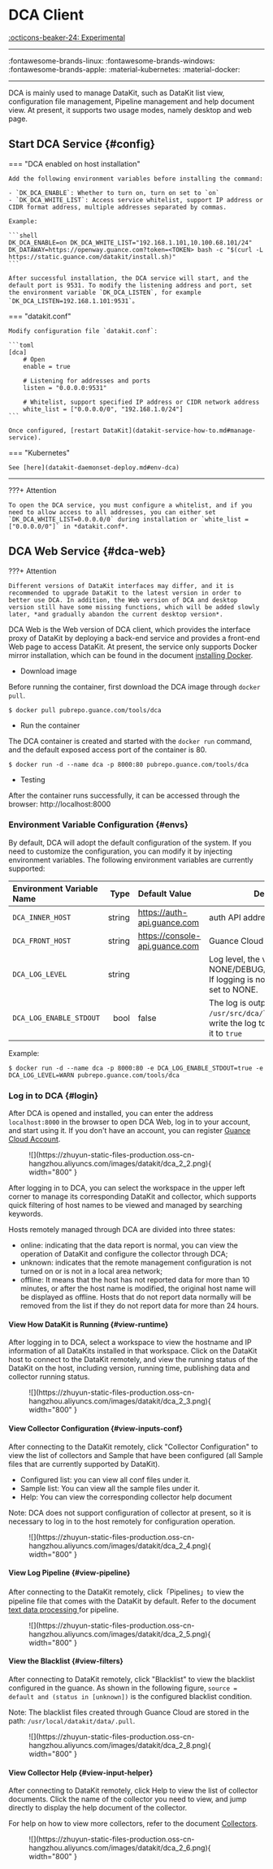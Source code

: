 
# DCA Client

[:octicons-beaker-24: Experimental](index.md#experimental)

---

:fontawesome-brands-linux: :fontawesome-brands-windows: :fontawesome-brands-apple: :material-kubernetes: :material-docker:

---

DCA is mainly used to manage DataKit, such as DataKit list view, configuration file management, Pipeline management and help document view. At present, it supports two usage modes, namely desktop and web page.

## Start DCA Service {#config}

=== "DCA enabled on host installation"

    Add the following environment variables before installing the command:
    
    - `DK_DCA_ENABLE`: Whether to turn on, turn on set to `on`
    - `DK_DCA_WHITE_LIST`: Access service whitelist, support IP address or CIDR format address, multiple addresses separated by commas.
    
    Example:
    
    ```shell
    DK_DCA_ENABLE=on DK_DCA_WHITE_LIST="192.168.1.101,10.100.68.101/24" DK_DATAWAY=https://openway.guance.com?token=<TOKEN> bash -c "$(curl -L https://static.guance.com/datakit/install.sh)"
    ```
    
    After successful installation, the DCA service will start, and the default port is 9531. To modify the listening address and port, set the environment variable `DK_DCA_LISTEN`, for example `DK_DCA_LISTEN=192.168.1.101:9531`。

=== "datakit.conf"

    Modify configuration file `datakit.conf`:
    
    ```toml
    [dca]
        # Open
        enable = true
    
        # Listening for addresses and ports
        listen = "0.0.0.0:9531"
    
        # Whitelist, support specified IP address or CIDR network address
        white_list = ["0.0.0.0/0", "192.168.1.0/24"]
    ```
    
    Once configured, [restart DataKit](datakit-service-how-to.md#manage-service).

=== "Kubernetes"

    See [here](datakit-daemonset-deploy.md#env-dca)

---

???+ Attention

    To open the DCA service, you must configure a whitelist, and if you need to allow access to all addresses, you can either set `DK_DCA_WHITE_LIST=0.0.0.0/0` during installation or `white_list = ["0.0.0.0/0"]` in *datakit.conf*.

## DCA Web Service {#dca-web}

???+ Attention

    Different versions of DataKit interfaces may differ, and it is recommended to upgrade DataKit to the latest version in order to better use DCA. In addition, the Web version of DCA and desktop version still have some missing functions, which will be added slowly later, *and gradually abandon the current desktop version*.

DCA Web is the Web version of DCA client, which provides the interface proxy of DataKit by deploying a back-end service and provides a front-end Web page to access DataKit. At present, the service only supports Docker mirror installation, which can be found in the document [installing Docker](https://docs.docker.com/desktop/install/linux-install/).

- Download image

Before running the container, first download the DCA image through `docker pull`.

```shell
$ docker pull pubrepo.guance.com/tools/dca
```

- Run the container

The DCA container is created and started with the `docker run` command, and the default exposed access port of the container is 80.

```shell
$ docker run -d --name dca -p 8000:80 pubrepo.guance.com/tools/dca
```

- Testing

After the container runs successfully, it can be accessed through the browser: http://localhost:8000

### Environment Variable Configuration {#envs}

By default, DCA will adopt the default configuration of the system. If you need to customize the configuration, you can modify it by injecting environment variables. The following environment variables are currently supported:

| Environment Variable Name            | Type   | Default Value                         | Description                                                                                            |
| :---------              | ----:  | :---                           | ------                                                                                          |
| `DCA_INNER_HOST`        | string | https://auth-api.guance.com    | auth API address of Guance Cloud                                                                          |
| `DCA_FRONT_HOST`        | string | https://console-api.guance.com | Guance Cloud console API address                                                                         |
| `DCA_LOG_LEVEL`         | string |                                | Log level, the value is NONE/DEBUG/INFO/WARN/ERROR. If logging is not required, it can be set to NONE.                  |
| `DCA_LOG_ENABLE_STDOUT` | bool   | false                          | The log is output to a file under `/usr/src/dca/logs`. If you need to write the log to `stdout`, you can set it to `true` |

Example:

```shell
$ docker run -d --name dca -p 8000:80 -e DCA_LOG_ENABLE_STDOUT=true -e DCA_LOG_LEVEL=WARN pubrepo.guance.com/tools/dca
```

### Log in to DCA {#login}

After DCA is opened and installed, you can enter the address `localhost:8000` in the browser to open DCA Web, log in to your account, and start using it. If you don't have an account, you can register [Guance Cloud Account](https://auth.guance.com/register?channel=帮助文档).

<figure markdown>
  ![](https://zhuyun-static-files-production.oss-cn-hangzhou.aliyuncs.com/images/datakit/dca_2_2.png){ width="800" }
</figure>

After logging in to DCA, you can select the workspace in the upper left corner to manage its corresponding DataKit and collector, which supports quick filtering of host names to be viewed and managed by searching keywords.

Hosts remotely managed through DCA are divided into three states:

- online: indicating that the data report is normal, you can view the operation of DataKit and configure the collector through DCA;
- unknown: indicates that the remote management configuration is not turned on or is not in a local area network;
- offline: It means that the host has not reported data for more than 10 minutes, or after the host name is modified, the original host name will be displayed as offline. Hosts that do not report data normally will be removed from the list if they do not report data for more than 24 hours.

#### View How DataKit is Running {#view-runtime}

After logging in to DCA, select a workspace to view the hostname and IP information of all DataKits installed in that workspace. Click on the DataKit host to connect to the DataKit remotely, and view the running status of the DataKit on the host, including version, running time, publishing data and collector running status.

<figure markdown>
  ![](https://zhuyun-static-files-production.oss-cn-hangzhou.aliyuncs.com/images/datakit/dca_2_3.png){ width="800" }
</figure>

#### View Collector Configuration {#view-inputs-conf}

After connecting to the DataKit remotely, click "Collector Configuration" to view the list of collectors and Sample that have been configured (all Sample files that are currently supported by DataKit).

- Configured list: you can view all conf files under it.
- Sample list: You can view all the sample files under it.
- Help: You can view the corresponding collector help document

Note: DCA does not support configuration of collector at present, so it is necessary to log in to the host remotely for configuration operation.

<figure markdown>
  ![](https://zhuyun-static-files-production.oss-cn-hangzhou.aliyuncs.com/images/datakit/dca_2_4.png){ width="800" }
</figure>

#### View Log Pipeline {#view-pipeline}

After connecting to the DataKit remotely, click「Pipelines」to view the pipeline file that comes with the DataKit by default. Refer to the document [text data processing ](pipeline.md) for pipeline.

<figure markdown>
  ![](https://zhuyun-static-files-production.oss-cn-hangzhou.aliyuncs.com/images/datakit/dca_2_5.png){ width="800" }
</figure>

#### View the Blacklist {#view-filters}

After connecting to DataKit remotely, click "Blacklist" to view the blacklist configured in the guance. As shown in the following figure, `source = default and (status in [unknown])` is the configured blacklist condition.

Note: The blacklist files created through Guance Cloud are stored in the path: `/usr/local/datakit/data/.pull`.

<figure markdown>
  ![](https://zhuyun-static-files-production.oss-cn-hangzhou.aliyuncs.com/images/datakit/dca_2_8.png){ width="800" }
</figure>

#### View Collector Help {#view-input-helper}

After connecting to DataKit remotely, click Help to view the list of collector documents. Click the name of the collector you need to view, and jump directly to display the help document of the collector.

For help on how to view more collectors, refer to the document [Collectors](hostobject.md).

<figure markdown>
  ![](https://zhuyun-static-files-production.oss-cn-hangzhou.aliyuncs.com/images/datakit/dca_2_6.png){ width="800" }
</figure>
